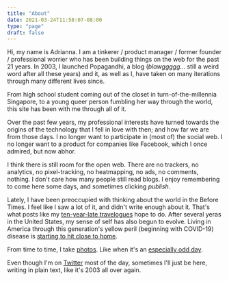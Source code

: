 ```yaml
---
title: "About"
date: 2021-03-24T11:58:07-08:00
type: "page"
draft: false 
---
```


Hi, my name is Adrianna. I am a tinkerer / product manager / former founder / professional worrier who has been building things on the web for the past 21 years. In 2003, I launched Popagandhi, a blog (_blawggggg_... still a weird word after all these years) and it, as well as I, have taken on many iterations through many different lives since.

From high school student coming out of the closet in turn-of-the-millennia Singapore, to a young queer person fumbling her way through the world, this site has been with me through all of it.

Over the past few years, my professional interests have turned towards the origins of the technology that I fell in love with then; and how far we are from those days. I no longer want to participate in (most of) the social web. I no longer want to a product for companies like Facebook, which I once admired, but now abhor.

I think there is still room for the open web. There are no trackers, no analytics, no pixel-tracking, no heatmapping, no ads, no comments, nothing. I don't care how many people still read blogs. I enjoy remembering to come here some days, and sometimes clicking _publish_.

Lately, I have been preoccupied with thinking about the world in the Before Times. I feel like I saw a lot of it, and didn't write enough about it. That's what posts like my [ten-year-late travelogues](/posts/2021-03-12-travelogues-ten-years-on/) hope to do. After several yeras in the United States, my sense of self has also begun to evolve. Living in America through this generation's yellow peril (beginning with COVID-19) disease is [starting to hit close to home](posts/2021-03-19-intersectional-grieving/).

From time to time, I take [photos](/photos). Like when it's an [especially odd day](/posts/2020-09-09-the-day-the-sky-turned-orange/).

Even though I'm on [Twitter](https://twitter.com/skinnylatte) most of the day, sometimes I'll just be here, writing in plain text, like it's 2003 all over again.
